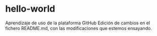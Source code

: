 # hello-world
Aprendizaje de uso de la plataforma GitHub
Edición de cambios en el fichero README.md, con las modificaciones que estemos ensayando.
